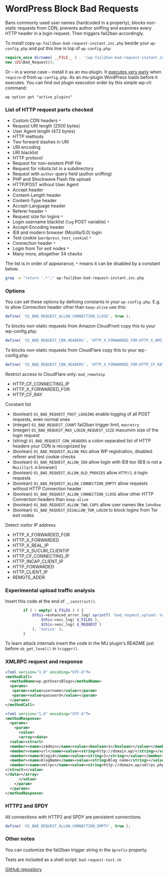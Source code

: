 # WordPress Block Bad Requests

Bans commonly used user names (hardcoded in a property), blocks non-static requests from CDN,
prevents author sniffing and examines every HTTP header in a login request.
Then triggers fail2ban accordingly.

To install copy `wp-fail2ban-bad-request-instant.inc.php` beside your `wp-config.php` and put this line in top of `wp-config.php`:

```php
require_once dirname( __FILE__ ) . '/wp-fail2ban-bad-request-instant.inc.php';
new \O1\Bad_Request();
```

Or – in a worse case – install it as an mu-plugin.
It [executes very early](https://wordpress.org/plugins/whats-running/) when `require`-d from `wp-config.php`.
As an mu-plugin WordPress loads before it executes.
You can find out plugin execution order by this simple wp-cli command:

```
wp option get "active_plugins"
```

### List of HTTP request parts checked

- Custom CDN headers `*`
- Request URI length (2500 bytes)
- User Agent length (472 bytes)
- HTTP methods
- Two forward slashes in URI
- URI encoding
- URI blacklist
- HTTP protocol
- Request for non-existent PHP file
- Request for robots.txt in a subdirectory
- Request with `author` query field (author sniffing)
- PHP and Shockwave Flash file upload
- HTTP/POST without User Agent
- Accept header
- Content-Length header
- Content-Type header
- Accept-Language header
- Referer header `*`
- Request size for logins `*`
- Login username blacklist (`log` POST variable) `*`
- Accept-Encoding header
- IE8 and modern browser (Mozilla/5.0) login
- Test cookie (`wordpress_test_cookie`) `*`
- Connection header `*`
- Login from Tor exit nodes `*`
- Many more, altogether 34 checks

The list is in order of appearance, `*` means it can be disabled by a constant below.

```bash
grep -o "return '.*';" wp-fail2ban-bad-request-instant.inc.php
```

### Options

You can set these options by defining constants in your `wp-config.php`.
E.g. to allow Connection header other than `keep-alive` use this:

```php
define( 'O1_BAD_REQUEST_ALLOW_CONNECTION_CLOSE', true );
```

To blocks non-static requests from Amazon CloudFront copy this to your wp-config.php:

```php
define( 'O1_BAD_REQUEST_CDN_HEADERS', 'HTTP_X_FORWARDED_FOR:HTTP_X_AMZ_CF_ID:HTTP_VIA' );
```

To blocks non-static requests from CloudFlare copy this to your wp-config.php:

```php
define( 'O1_BAD_REQUEST_CDN_HEADERS', 'HTTP_X_FORWARDED_FOR:HTTP_CF_RAY:HTTP_CF_CONNECTING_IP' );
```

Restrict access to CloudFlare only: `mod_remoteip`

- HTTP_CF_CONNECTING_IP
- HTTP_X_FORWARDED_FOR
- HTTP_CF_RAY

Constant list

- (boolean) `O1_BAD_REQUEST_POST_LOGGING` enable logging of all POST requests, even normal ones
- (integer) `O1_BAD_REQUEST_COUNT` fail2ban trigger limit, `maxretry`
- (integer) `O1_BAD_REQUEST_MAX_LOGIN_REQUEST_SIZE` maxumim size of the login request
- (string) `O1_BAD_REQUEST_CDN_HEADERS` a colon separated list of HTTP headers your CDN is recognized by
- (boolean) `O1_BAD_REQUEST_ALLOW_REG` allow WP registration, disabled referer and test cookie checks
- (boolean) `O1_BAD_REQUEST_ALLOW_IE8` allow login with IE8 too (IE8 is not a `Mozilla/5.0` browser)
- (boolean) `O1_BAD_REQUEST_ALLOW_OLD_PROXIES` allow `HTTP/1.0` login requests
- (boolean) `O1_BAD_REQUEST_ALLOW_CONNECTION_EMPTY` allow requests without HTTP Connection header
- (boolean) `O1_BAD_REQUEST_ALLOW_CONNECTION_CLOSE` allow other HTTP Connection headers than `keep-alive`
- (boolean) `O1_BAD_REQUEST_ALLOW_TWO_CAPS` allow user names like `JohnDoe`
- (boolean) `O1_BAD_REQUEST_DISALLOW_TOR_LOGIN` to block logins from Tor exit nodes

Detect visitor IP address

- HTTP_X_FORWARDED_FOR
- HTTP_X_FORWARDED
- HTTP_X_REAL_IP
- HTTP_X_SUCURI_CLIENTIP
- HTTP_CF_CONNECTING_IP
- HTTP_INCAP_CLIENT_IP
- HTTP_FORWARDED
- HTTP_CLIENT_IP
- REMOTE_ADDR

### Experimental upload traffic analysis

Insert this code at the end of `__construct()`.

```php
        if ( ! empty( $_FILES ) ) {
            $this->enhanced_error_log( sprintf( 'bad_request_upload: %s, %s',
                $this->esc_log( $_FILES ),
                $this->esc_log( $_REQUEST )
            ), 'notice' );
        }
```

To learn attack internals insert the code in the MU plugin's README just before `ob_get_level()` in `trigger()`.

### XMLRPC request and response

```xml
<?xml version="1.0" encoding="UTF-8"?>
<methodCall>
  <methodName>wp.getUsersBlogs</methodName>
  <params>
   <param><value>username</value></param>
   <param><value>password</value></param>
  </params>
</methodCall>
```

```xml
<?xml version="1.0" encoding="UTF-8"?>
<methodResponse>
  <params>
    <param>
      <value>
      <array><data>
  <value><struct>
  <member><name>isAdmin</name><value><boolean>1</boolean></value></member>
  <member><name>url</name><value><string>http://domain.wp/</string></value></member>
  <member><name>blogid</name><value><string>1</string></value></member>
  <member><name>blogName</name><value><string>Blog name</string></value></member>
  <member><name>xmlrpc</name><value><string>http://domain.wp/xmlrpc.php</string></value></member>
</struct></value>
</data></array>
      </value>
    </param>
  </params>
</methodResponse>
```

### HTTP2 and SPDY

All connections with HTTP2 and SPDY are persistent connections.

```php
define( 'O1_BAD_REQUEST_ALLOW_CONNECTION_EMPTY', true );
```

### Other notes

You can customize the fail2ban trigger string in the `$prefix` property.

Tests are included as a shell script: `bad-request-test.sh`

[GitHub repository](https://github.com/szepeviktor/wordpress-fail2ban)
